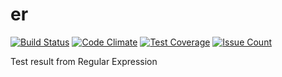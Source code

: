 # er

[![Build
Status](https://travis-ci.org/mrprompt/er.svg?branch=master)](https://travis-ci.org/mrprompt/er)
[![Code
Climate](https://codeclimate.com/github/mrprompt/er/badges/gpa.svg)](https://codeclimate.com/github/mrprompt/er)
[![Test
Coverage](https://codeclimate.com/github/mrprompt/er/badges/coverage.svg)](https://codeclimate.com/github/mrprompt/er/coverage)
[![Issue
Count](https://codeclimate.com/github/mrprompt/er/badges/issue_count.svg)](https://codeclimate.com/github/mrprompt/er)

Test result from Regular Expression
